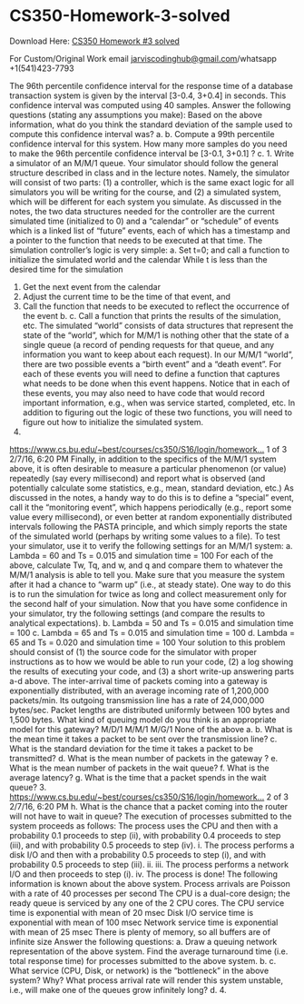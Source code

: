 # CS350-Homework-3-solved

Download Here: [CS350 Homework #3 solved](https://jarviscodinghub.com/assignment/homework-3-solution-4/)

For Custom/Original Work email jarviscodinghub@gmail.com/whatsapp +1(541)423-7793

The 96th percentile confidence interval for the response time of a database transaction system is
given by the interval [3-0.4, 3+0.4] in seconds. This confidence interval was computed using
40 samples. Answer the following questions (stating any assumptions you make):
Based on the above information, what do you think the standard deviation of the sample
used to compute this confidence interval was?
a.
b. Compute a 99th percentile confidence interval for this system.
How many more samples do you need to make the 96th percentile confidence interval be
[3-0.1, 3+0.1] ?
c.
1.
Write a simulator of an M/M/1 queue. Your simulator should follow the general structure
described in class and in the lecture notes. Namely, the simulator will consist of two parts: (1) a
controller, which is the same exact logic for all simulators you will be writing for the course,
and (2) a simulated system, which will be different for each system you simulate.
As discussed in the notes, the two data structures needed for the controller are the current
simulated time (initialized to 0) and a “calendar” or “schedule” of events which is a linked list
of “future” events, each of which has a timestamp and a pointer to the function that needs to be
executed at that time. The simulation controller’s logic is very simple:
a. Set t=0; and call a function to initialize the simulated world and the calendar
While t is less than the desired time for the simulation
1. Get the next event from the calendar
2. Adjust the current time to be the time of that event, and
3. Call the function that needs to be executed to reflect the occurrence of the event
b.
c. Call a function that prints the results of the simulation, etc.
The simulated “world” consists of data structures that represent the state of the “world”, which
for M/M/1 is nothing other that the state of a single queue (a record of pending requests for that
queue, and any information you want to keep about each request).
In our M/M/1 “world”, there are two possible events a “birth event” and a “death event”. For
each of these events you will need to define a function that captures what needs to be done
when this event happens. Notice that in each of these events, you may also need to have code
that would record important information, e.g., when was service started, completed, etc. In
addition to figuring out the logic of these two functions, you will need to figure out how to
initialize the simulated system.
2.
https://www.cs.bu.edu/~best/courses/cs350/S16/login/homework…
1 of 3 2/7/16, 6:20 PM
Finally, in addition to the specifics of the M/M/1 system above, it is often desirable to measure
a particular phenomenon (or value) repeatedly (say every millisecond) and report what is
observed (and potentially calculate some statistics, e.g., mean, standard deviation, etc.) As
discussed in the notes, a handy way to do this is to define a “special” event, call it the
“monitoring event”, which happens periodically (e.g., report some value every millisecond), or
even better at random exponentially distributed intervals following the PASTA principle, and
which simply reports the state of the simulated world (perhaps by writing some values to a file).
To test your simulator, use it to verify the following settings for an M/M/1 system:
a. Lambda = 60 and Ts = 0.015 and simulation time = 100
For each of the above, calculate Tw, Tq, and w, and q and compare them to whatever the
M/M/1 analysis is able to tell you. Make sure that you measure the system after it had a chance
to “warm up” (i.e., at steady state). One way to do this is to run the simulation for twice as long
and collect measurement only for the second half of your simulation.
Now that you have some confidence in your simulator, try the following settings (and compare
the results to analytical expectations).
b. Lambda = 50 and Ts = 0.015 and simulation time = 100
c. Lambda = 65 and Ts = 0.015 and simulation time = 100
d. Lambda = 65 and Ts = 0.020 and simulation time = 100
Your solution to this problem should consist of (1) the source code for the simulator with
proper instructions as to how we would be able to run your code, (2) a log showing the results
of executing your code, and (3) a short write-up answering parts a-d above.
The inter-arrival time of packets coming into a gateway is exponentially distributed, with an
average incoming rate of 1,200,000 packets/min. Its outgoing transmission line has a rate of
24,000,000 bytes/sec. Packet lengths are distributed uniformly between 100 bytes and 1,500
bytes.
What kind of queuing model do you think is an appropriate model for this gateway?
M/D/1
M/M/1
M/G/1
None of the above
a.
b. What is the mean time it takes a packet to be sent over the transmission line?
c. What is the standard deviation for the time it takes a packet to be transmitted?
d. What is the mean number of packets in the gateway ?
e. What is the mean number of packets in the wait queue?
f. What is the average latency?
g. What is the time that a packet spends in the wait queue?
3.
https://www.cs.bu.edu/~best/courses/cs350/S16/login/homework…
2 of 3 2/7/16, 6:20 PM
h. What is the chance that a packet coming into the router will not have to wait in queue?
The execution of processes submitted to the system proceeds as follows:
The process uses the CPU and then with a probability 0.1 proceeds to step (ii), with
probability 0.4 proceeds to step (iii), and with probability 0.5 proceeds to step (iv).
i.
The process performs a disk I/O and then with a probability 0.5 proceeds to step (i), and
with probability 0.5 proceeds to step (iii).
ii.
iii. The process performs a network I/O and then proceeds to step (i).
iv. The process is done!
The following information is known about the above system.
Process arrivals are Poisson with a rate of 40 processes per second
The CPU is a dual-core design; the ready queue is serviced by any one of the 2 CPU
cores.
The CPU service time is exponential with mean of 20 msec
Disk I/O service time is exponential with mean of 100 msec
Network service time is exponential with mean of 25 msec
There is plenty of memory, so all buffers are of infinite size
Answer the following questions:
a. Draw a queuing network representation of the above system.
Find the average turnaround time (i.e. total response time) for processes submitted to the
above system.
b.
c. What service (CPU, Disk, or network) is the “bottleneck” in the above system? Why?
What process arrival rate will render this system unstable, i.e., will make one of the
queues grow infinitely long?
d.
4.
